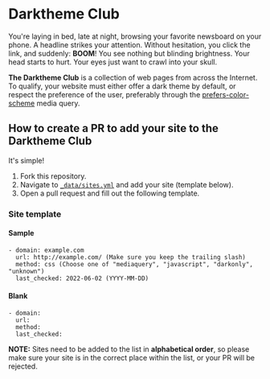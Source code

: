 # Darktheme Club

You're laying in bed, late at night, browsing your favorite newsboard on your
phone. A headline strikes your attention. Without hesitation, you click the
link, and suddenly: **BOOM**! You see nothing but blinding brightness. Your head
starts to hurt. Your eyes just want to crawl into your skull.

**The Darktheme Club** is a collection of web pages from across the Internet. To
qualify, your website must either offer a dark theme by default, or respect the
preference of the user, preferably through the
[prefers-color-scheme](https://developer.mozilla.org/en-US/docs/Web/CSS/@media/prefers-color-scheme)
media query.

## How to create a PR to add your site to the Darktheme Club

It's simple!

1. Fork this repository.
2. Navigate to [`_data/sites.yml`](./_data/sites.yml) and add your site (template below).
3. Open a pull request and fill out the following template.

### Site template

#### Sample
```
- domain: example.com
  url: http://example.com/ (Make sure you keep the trailing slash)
  method: css (Choose one of "mediaquery", "javascript", "darkonly", "unknown")
  last_checked: 2022-06-02 (YYYY-MM-DD)
```
#### Blank
```
- domain:
  url:
  method:
  last_checked:
```

**NOTE:** Sites need to be added to the list in **alphabetical order**, so
please make sure your site is in the correct place within the list, or your PR
will be rejected.
